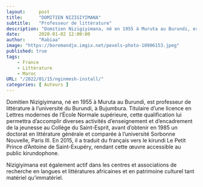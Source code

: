 ```yaml
---
layout:     post 
title:      "DOMITIEN NIZIGIYIMANA"
subtitle:   "Professeur de littérature"
description: "Domitien Nizigiyimana, né en 1955 à Muruta au Burundi, est professeur de littérature à l’université du Burundi, à Bujumbura. Titulaire d’une licence en Lettres modernes de l’École Normale supérieure, cette qualification lui permettra d’accomplir diverses activités d’enseignement et d’encadrement de la jeunesse au Collège du Saint-Esprit,"
date:       2020-01-02 12:00:00
author:     "Rabiaa"
image: "https://boremandjo.imgix.net/pexels-photo-10906153.jpeg"
published: true
tags:
    - France 
    - Littérature
    - Maroc
URL: "/2022/01/15/nginmesh-install/"
categories: [ Auteurs ]
---
```


Domitien Nizigiyimana, né en 1955 à Muruta au Burundi, est professeur de littérature à l’université du Burundi, à Bujumbura. Titulaire d’une licence en Lettres modernes de l’École Normale supérieure, cette qualification lui permettra d’accomplir diverses activités d’enseignement et d’encadrement de la jeunesse au Collège du Saint-Esprit, avant d’obtenir en 1985 un doctorat en littérature générale et comparée à l’université Sorbonne Nouvelle, Paris III. En 2015, il a traduit du français vers le kirundi Le Petit Prince d’Antoine de Saint-Exupéry, rendant cette œuvre accessible au public kirundophone. 

Nizigiyimana est également actif dans les centres et associations de recherche en langues et littératures africaines et en patrimoine culturel tant matériel qu’immatériel.


<!-- ![Rabiaa](https://boremandjo.imgix.net/Domitien%20Nizigiyimana.PNG) -->
